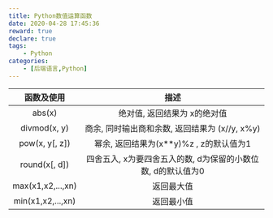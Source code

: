 ```yaml
---
title: Python数值运算函数
date: 2020-04-28 17:45:36
reward: true
declare: true
tags: 
	- Python
categories: 
	- [后端语言,Python]
---
```


|    函数及使用     |                             描述                             |
| :---------------: | :----------------------------------------------------------: |
|      abs(x)       |                 绝对值, 返回结果为 x的绝对值                 |
|   divmod(x, y)    |        商余, 同时输出商和余数, 返回结果为 (x//y, x%y)        |
|  pow(x, y[, z])   |           幂余, 返回结果为(x**y)%z , z的默认值为1            |
|   round(x[, d])   | 四舍五入, x为要四舍五入的数, d为保留的小数位数, d的默认值为0 |
| max(x1,x2,...,xn) |                          返回最大值                          |
| min(x1,x2,...,xn) |                          返回最小值                          |

